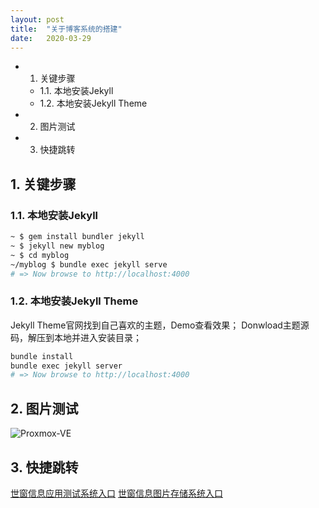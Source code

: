 ```yaml
---
layout: post
title:  "关于博客系统的搭建"
date:   2020-03-29
---
```

<!-- TOC -->

- 1. 关键步骤
    - 1.1. 本地安装Jekyll
    - 1.2. 本地安装Jekyll Theme
- 2. 图片测试
- 3. 快捷跳转

<!-- /TOC -->

## 1. 关键步骤

### 1.1. 本地安装Jekyll

```bash
~ $ gem install bundler jekyll
~ $ jekyll new myblog
~ $ cd myblog
~/myblog $ bundle exec jekyll serve
# => Now browse to http://localhost:4000
```

### 1.2. 本地安装Jekyll Theme

Jekyll Theme官网找到自己喜欢的主题，Demo查看效果；
Donwload主题源码，解压到本地并进入安装目录；

```bash
bundle install
bundle exec jekyll server
# => Now browse to http://localhost:4000
```

## 2. 图片测试

![Proxmox-VE](https://pve.proxmox.com/mediawiki/images/thumb/f/f9/Proxmox-VE-5-4-Cluster-Summary.png/600px-Proxmox-VE-5-4-Cluster-Summary.png)

## 3. 快捷跳转

[世窗信息应用测试系统入口](https://worldeyes.cn)
[世窗信息图片存储系统入口](http://img.worldeyes.cn)
